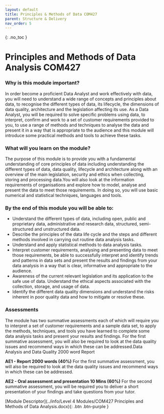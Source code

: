 ```yaml
---
layout: default
title: Principles & Methods of Data COM427
parent: Structure & Delivery
nav_order: 5
---
```


{: .no_toc }


# Principles and Methods of Data Analysis COM427

### Why is this module important?

In order become a proficient Data Analyst and work effectively with data, you will need to understand a wide range of concepts and principles about data, to recognise the different types of data, its lifecycle, the dimensions of data quality, architecture and the legislation affecting its use. As a Data Analyst, you will be required to solve specific problems using data, to interpret, confirm and work to a set of customer requirements provided to you, to use a range of methods and techniques to analyse the data and present it in a way that is appropriate to the audience and this module will introduce some practical methods and tools to achieve these tasks.

### What will you learn on the module?

The purpose of this module is to provide you with a fundamental understanding of core principles of data including understanding the different types of data, data quality, lifecycle and architecture along with an overview of the main legislation, security and ethics when collecting, storing and processing data.You will also look at the information requirements of organisations and explore how to model, analyse and present the data to meet those requirements. In doing so, you will use basic numerical and statistical techniques, languages and tools.


### By the end of this module you will be able to:

* Understand the different types of data, including open, public and proprietary data, administrative and research data, structured, semi-structured and unstructured data.
* Describe the principles of the data life cycle and the steps and different methods involved in carrying out routine data analysis tasks.
* Understand and apply statistical methods to data analysis tasks.
* Interpret customer requirements, analysing and presenting data to meet those requirements, be able to successfully interpret and identify trends and patterns in data sets and present the results and findings from your data analysis in a way that is clear, informative and appropriate to the audience.
* Awareness of the current relevant legislation and its application to the safe use of data. Understand the ethical aspects associated with the collection, storage, and usage of data.
* Identify the different data quality dimensions and understand the risks inherent in poor quality data and how to mitigate or resolve these.



### Assessments

The module has two summative assessments each of which will require you to interpret a set of customer requirements and a sample data set, to apply the methods, techniques, and tools you have learned to complete some data analysis tasks and present your results and findings. For the first summative assessment, you will also be required to look at the data quality issues and recommend ways in which these can be addressed.Data Analysis and Data Quality 2000 word Report

**AE1 - Report 2000 words (40%)**
For the first summative assessment, you will also be required to look at the data quality issues and recommend ways in which these can be addressed.

**AE2 - Oral assessment and presentation 10 Mins (60%)**
For the second summative assessment, you will be required you to deliver a short presentation of your findings and take questions from your tutor. 


[Module Descriptor](../info/Level 4 Modules/COM427 Principles and Methods of Data Analysis.docx){: .btn .btn-purple }